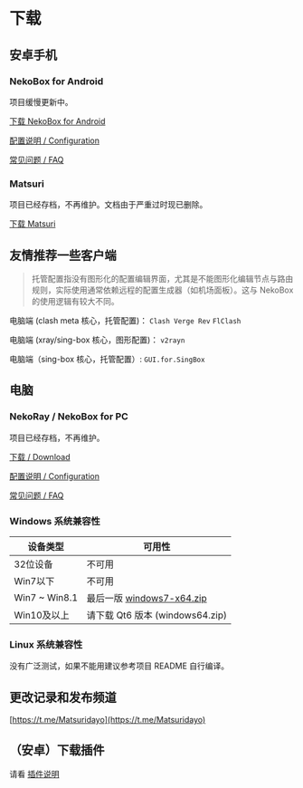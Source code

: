 # 下载

## 安卓手机

### NekoBox for Android

项目缓慢更新中。

[下载 NekoBox for Android](https://github.com/MatsuriDayo/NekoBoxForAndroid/releases)

[配置说明 / Configuration](/nb4a-configuration/)

[常见问题 / FAQ](/nb4a-faq/)

### Matsuri

项目已经存档，不再维护。文档由于严重过时现已删除。

[下载 Matsuri](https://github.com/MatsuriDayo/Matsuri/releases)

## 友情推荐一些客户端

> 托管配置指没有图形化的配置编辑界面，尤其是不能图形化编辑节点与路由规则，实际使用通常依赖远程的配置生成器（如机场面板）。这与 NekoBox 的使用逻辑有较大不同。

电脑端 (clash meta 核心，托管配置)： `Clash Verge Rev` `FlClash`

电脑端 (xray/sing-box 核心，图形配置)： `v2rayn`

电脑端（sing-box 核心，托管配置）: `GUI.for.SingBox`

## 电脑

### NekoRay / NekoBox for PC

项目已经存档，不再维护。

[下载 / Download](https://github.com/MatsuriDayo/nekoray/releases)

[配置说明 / Configuration](/n-configuration/)

[常见问题 / FAQ](/n-faq/)

### Windows 系统兼容性

| 设备类型 | 可用性 |
|----|----|
|32位设备|不可用|
|Win7以下|不可用|
|Win7 ~ Win8.1| 最后一版 [windows7-x64.zip](https://github.com/MatsuriDayo/nekoray/releases/download/3.17/nekoray-3.17-2023-08-17-windows7-x64.zip)|
|Win10及以上| 请下载 Qt6 版本 (windows64.zip) |

### Linux 系统兼容性

没有广泛测试，如果不能用建议参考项目 README 自行编译。

## 更改记录和发布频道

[https://t.me/Matsuridayo](https://t.me/Matsuridayo)

## （安卓）下载插件

请看 [插件说明](/m-plugin/)
